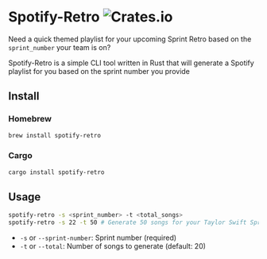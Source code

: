 # Spotify-Retro ![Crates.io](https://img.shields.io/crates/v/spotify-retro)

Need a quick themed playlist for your upcoming Sprint Retro based on the `sprint_number` your team is on?

Spotify-Retro is a simple CLI tool written in Rust that will generate a Spotify playlist for you based on the sprint number you provide

## Install

### Homebrew

```bash
brew install spotify-retro
```

### Cargo

```bash
cargo install spotify-retro
```

## Usage

```bash
spotify-retro -s <sprint_number> -t <total_songs>
spotify-retro -s 22 -t 50 # Generate 50 songs for your Taylor Swift Sprint
```

- `-s` or `--sprint-number`: Sprint number (required)
- `-t` or `--total`: Number of songs to generate (default: 20)
